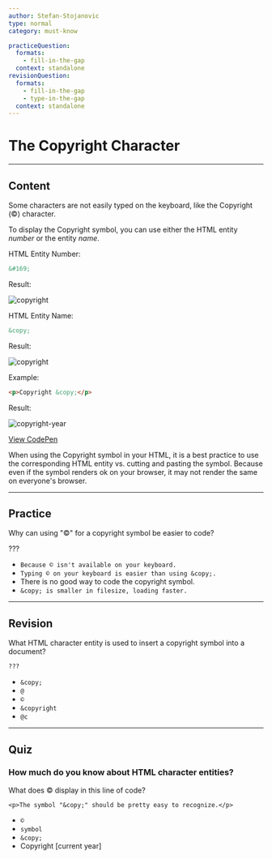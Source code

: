 ```yaml
---
author: Stefan-Stojanovic
type: normal
category: must-know

practiceQuestion:
  formats:
    - fill-in-the-gap
  context: standalone
revisionQuestion:
  formats:
    - fill-in-the-gap
    - type-in-the-gap
  context: standalone
---
```


# The Copyright Character


---

## Content

Some characters are not easily typed on the keyboard, like the Copyright (©) character.

To display the Copyright symbol, you can use either the HTML entity *number* or the entity *name*.

HTML Entity Number:

```html
&#169;
```

Result:

![copyright](https://img.enkipro.com/c4c8f62c7d1b45ded9da5707bd69d4a5.png)

HTML Entity Name:

```html
&copy;
```

Result:

![copyright](https://img.enkipro.com/c4c8f62c7d1b45ded9da5707bd69d4a5.png)

Example:

```html
<p>Copyright &copy;</p>
```

Result:

![copyright-year](https://img.enkipro.com/33f77a5af95764ae0e892e2269947b1c.png)

[View CodePen](https://codepen.io/enkidevs/pen/WKRooB)

When using the Copyright symbol in your HTML, it is a best practice to use the corresponding HTML entity vs. cutting and pasting the symbol. Because  even if the symbol renders ok on your browser, it may not render the same on everyone's browser.


---

## Practice

Why can using "©" for a copyright symbol be easier to code?

???

- `Because © isn't available on your keyboard.`
- `Typing © on your keyboard is easier than using &copy;.`
- There is no good way to code the copyright symbol.
- `&copy; is smaller in filesize, loading faster.`


---

## Revision

What HTML character entity is used to insert a copyright symbol into a document?

```html
???
```

- `&copy;`
- `@`
- `©`
- `&copyright`
- `@c`


---

## Quiz

### How much do you know about HTML character entities?


What does © display in this line of code?

`<p>The symbol "&copy;" should be pretty easy to recognize.</p>`

- `©`
- `symbol`
- `&copy;`
- Copyright [current year]
